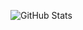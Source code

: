 ![GitHub Stats](https://github-readme-stats.vercel.app/api?username=leodyversemilla07&show_icons=true&hide_border=true&theme=transparent)
